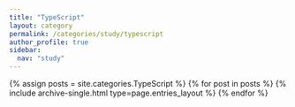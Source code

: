 ```yaml
---
title: "TypeScript"
layout: category
permalink: /categories/study/typescript
author_profile: true
sidebar:
  nav: "study"
---
```


{% assign posts = site.categories.TypeScript %}
{% for post in posts %} {% include archive-single.html type=page.entries_layout %} {% endfor %}
